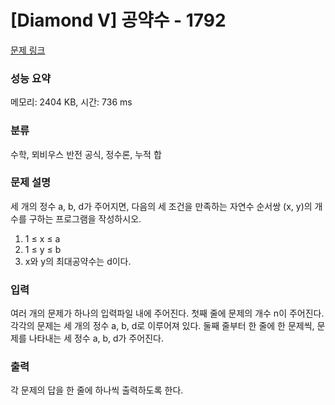 # [Diamond V] 공약수 - 1792 

[문제 링크](https://www.acmicpc.net/problem/1792) 

### 성능 요약

메모리: 2404 KB, 시간: 736 ms

### 분류

수학, 뫼비우스 반전 공식, 정수론, 누적 합

### 문제 설명

<p>세 개의 정수 a, b, d가 주어지면, 다음의 세 조건을 만족하는 자연수 순서쌍 (x, y)의 개수를 구하는 프로그램을 작성하시오.</p>

<ol>
	<li>1 ≤ x ≤ a</li>
	<li>1 ≤ y ≤ b</li>
	<li>x와 y의 최대공약수는 d이다.</li>
</ol>

### 입력 

 <p>여러 개의 문제가 하나의 입력파일 내에 주어진다. 첫째 줄에 문제의 개수 n이 주어진다. 각각의 문제는 세 개의 정수 a, b, d로 이루어져 있다. 둘째 줄부터 한 줄에 한 문제씩, 문제를 나타내는 세 정수 a, b, d가 주어진다.</p>

### 출력 

 <p>각 문제의 답을 한 줄에 하나씩 출력하도록 한다.</p>

